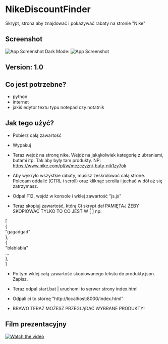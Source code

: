 # NikeDiscountFinder
Skrypt, strona aby znajdować i pokazywać rabaty na stronie "Nike"
##  Screenshot

![App Screenshot](https://i.imgur.com/NW7wZjI.png)
Dark Mode:
![App Screenshot](https://i.imgur.com/WBN17dx.png)


## Version: 1.0

## Co jest potrzebne?
- python
- internet
- jakiś edytor textu typu notepad czy notatnik

## Jak tego użyć?
- Pobierz całą zawartość

- Wypakuj

- Teraz wejdź na stronę nike. Wejdź na jakąkolwiek kategorię z ubraniami, butami itp. Tak aby były tam produkty. NP: https://www.nike.com/pl/w/mezczyzni-buty-nik1zy7ok

- Aby wykryło wszystkie rabaty, musisz zeskrolować całą strone. Polecam oddalić (CTRL i scroll) oraz kliknąć scrolla i jechać w dół aż się zatrzymasz.

- Odpal F12, wejdź w konsole i wklej zawartość "js.js"

- Teraz skopiuj zawartość, którą Ci skrypt dał
PAMIĘTAJ ŻEBY SKOPIOWAĆ TYLKO TO CO JEST W [ ] np:

[   
  {     
    "gagadgad"  
  },        
  {     
 "blablabla"    
    ...     
  },    
]

- Po tym wklej całą zawartość skopiowanego tekstu do produkty.json. Zapisz.

- Teraz odpal start.bat | uruchomi to serwer strony index.html 

- Odpali ci to stornę "http://localhost:8000/index.html"

- BRAWO TERAZ MOŻESZ PRZEGLĄDAĆ WYBRANE PRODUKTY!




## Film prezentacyjny

[![Watch the video](https://images.drivereasy.com/wp-content/uploads/2017/07/img_596dda8d77553.png)](https://youtu.be/B1AFY40V6qM)
